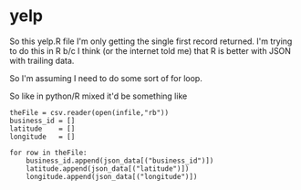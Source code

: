 yelp
====

So this yelp.R file I'm only getting the single first record returned. I'm trying to do this in R b/c I think (or the internet told me) that R is better with JSON with trailing data.

So I'm assuming I need to do some sort of for loop.

So like in python/R mixed it'd be something like

	theFile = csv.reader(open(infile,"rb"))
	business_id = []
  	latitude    = []
  	longitude   = []
  
  	for row in theFile:
    	business_id.append(json_data[("business_id")])
    	latitude.append(json_data[("latitude")])
    	longitude.append(json_data[("longitude")])
  
